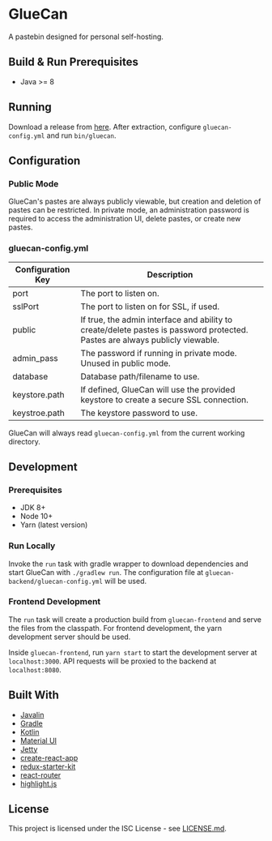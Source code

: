 # GlueCan

A pastebin designed for personal self-hosting.

## Build & Run Prerequisites

- Java >= 8

## Running

Download a release from [here](https://github.com/kesslern/gluecan/releases). After extraction, configure `gluecan-config.yml` and run `bin/gluecan`.

## Configuration

### Public Mode

GlueCan's pastes are always publicly viewable, but creation and deletion of pastes can be restricted. In private mode, an administration password is required to access the administration UI, delete pastes, or create new pastes.

### gluecan-config.yml

| Configuration Key | Description                                                                                                                  |
| ----------------- | ---------------------------------------------------------------------------------------------------------------------------- |
| port              | The port to listen on.                                                                                                       |
| sslPort           | The port to listen on for SSL, if used.                                                                                      |
| public            | If true, the admin interface and ability to create/delete pastes is password protected. Pastes are always publicly viewable. |
| admin_pass        | The password if running in private mode. Unused in public mode.                                                              |
| database          | Database path/filename to use.                                                                                               |
| keystore.path     | If defined, GlueCan will use the provided keystore to create a secure SSL connection.                                        |
| keystroe.path     | The keystore password to use.                                                                                                |

GlueCan will always read `gluecan-config.yml` from the current working directory.

## Development

### Prerequisites

- JDK 8+
- Node 10+
- Yarn (latest version)

### Run Locally

Invoke the `run` task with gradle wrapper to download dependencies and start GlueCan with `./gradlew run`. The configuration file at `gluecan-backend/gluecan-config.yml` will be used.

### Frontend Development

The `run` task will create a production build from `gluecan-frontend` and serve the files from the classpath. For frontend development, the yarn development server should be used.

Inside `gluecan-frontend`, run `yarn start` to start the development server at `localhost:3000`. API requests will be proxied to the backend at `localhost:8080`.

## Built With

- [Javalin](https://javalin.io/)
- [Gradle](https://gradle.org/)
- [Kotlin](https://kotlinlang.org/)
- [Material UI](https://material-ui.com/)
- [Jetty](https://www.eclipse.org/jetty/)
- [create-react-app](https://github.com/facebook/create-react-app)
- [redux-starter-kit](https://redux-starter-kit.js.org/)
- [react-router](https://reacttraining.com/react-router/)
- [highlight.js](https://highlightjs.org/)

## License

This project is licensed under the ISC License - see [LICENSE.md](LICENSE.md).
